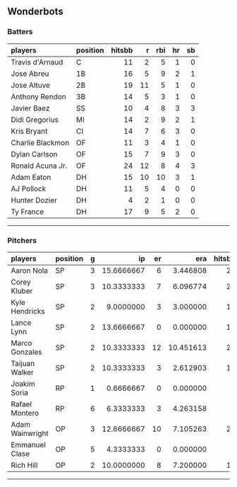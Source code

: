 ## Wonderbots

### Batters

 
|players          |position | hitsbb|  r| rbi| hr| sb| 
|:----------------|:--------|------:|--:|---:|--:|--:| 
|Travis d'Arnaud  |C        |     11|  2|   5|  1|  0| 
|Jose Abreu       |1B       |     16|  5|   9|  2|  1| 
|Jose Altuve      |2B       |     19| 11|   5|  1|  0| 
|Anthony Rendon   |3B       |     14|  5|   3|  1|  0| 
|Javier Baez      |SS       |     10|  4|   8|  3|  3| 
|Didi Gregorius   |MI       |     14|  2|   9|  2|  1| 
|Kris Bryant      |CI       |     14|  7|   6|  3|  0| 
|Charlie Blackmon |OF       |     11|  3|   4|  1|  0| 
|Dylan Carlson    |OF       |     15|  7|   9|  3|  0| 
|Ronald Acuna Jr. |OF       |     24| 12|   8|  4|  3| 
|Adam Eaton       |DH       |     15| 10|  10|  3|  1| 
|AJ Pollock       |DH       |     11|  5|   4|  0|  0| 
|Hunter Dozier    |DH       |      4|  2|   1|  0|  0| 
|Ty France        |DH       |     17|  9|   5|  2|  0| 

* * *

### Pitchers

 
|players         |position |  g|         ip| er|       era| hitsbb|      whip| so|  w| sv| 
|:---------------|:--------|--:|----------:|--:|---------:|------:|---------:|--:|--:|--:| 
|Aaron Nola      |SP       |  3| 15.6666667|  6|  3.446808|     22| 1.4042553| 18|  0|  0| 
|Corey Kluber    |SP       |  3| 10.3333333|  7|  6.096774|     23| 2.2258065| 12|  0|  0| 
|Kyle Hendricks  |SP       |  2|  9.0000000|  3|  3.000000|     12| 1.3333333| 10|  0|  0| 
|Lance Lynn      |SP       |  2| 13.6666667|  0|  0.000000|     13| 0.9512195| 17|  1|  0| 
|Marco Gonzales  |SP       |  2| 10.3333333| 12| 10.451613|     22| 2.1290323|  8|  0|  0| 
|Taijuan Walker  |SP       |  2| 10.3333333|  3|  2.612903|     12| 1.1612903| 12|  0|  0| 
|Joakim Soria    |RP       |  1|  0.6666667|  0|  0.000000|      2| 3.0000000|  0|  0|  0| 
|Rafael Montero  |RP       |  6|  6.3333333|  3|  4.263158|      6| 0.9473684|  8|  1|  2| 
|Adam Wainwright |OP       |  3| 12.6666667| 10|  7.105263|     24| 1.8947368| 14|  0|  0| 
|Emmanuel Clase  |OP       |  5|  4.3333333|  0|  0.000000|      4| 0.9230769|  6|  1|  2| 
|Rich Hill       |OP       |  2| 10.0000000|  8|  7.200000|     11| 1.1000000| 11|  1|  0| 


* * *


